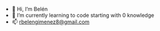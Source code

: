 - 👋 Hi, I’m Belén
- 🌱 I’m currently learning to code starting with 0 knowledge
- 📫 rbelengimenez8@gmail.com

<!---
SBelenB/SBelenB is a ✨ special ✨ repository because its `README.md` (this file) appears on your GitHub profile.
You can click the Preview link to take a look at your changes.
--->
